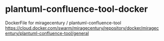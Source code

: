 # plantuml-confluence-tool-docker
DockerFile for miragecentury / plantuml-confluence-tool
https://cloud.docker.com/swarm/miragecentury/repository/docker/miragecentury/plantuml-confluence-tool/general
